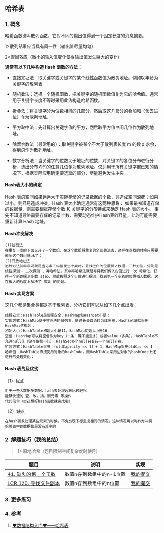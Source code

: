 ## 哈希表

### 1. 概念

哈希函数也叫散列函数，它对不同的输出值得到一个固定长度的消息摘要。

1>散列结果应当具有同一性（输出值尽量均匀）

2>雪崩效应（微小的输入值变化使得输出值发生巨大的变化）



**通常有以下几种构造 Hash 函数的方法：**

- 直接定址法：取关键字或关键字的某个线性函数值为散列地址。例如以年龄为关键字的散列表
- 随机数法：选择一个随机函数，把关键字的随机函数值作为它的哈希值。通常用于关键字长度不等时采用此法构造哈希函数。
- 折叠法：将关键字分为位数相同的几部分，然后取这几部分的叠加和（舍去进位）作为散列地址。
- 平方取中法：先计算出关键字值的平方，然后取平方值中间几位作为散列地址。
- 除留余数法（最常用的）：取关键字被某个不大于散列表长度 m 的数 p 求余，得到的作为散列地址。

- 数字分析法：当关键字的位数大于地址的位数，对关键字的各位分布进行分析，选出分布均匀的任意几位作为散列地址。仅适用于所有关键字都已知的情况下，根据实际应用确定要选取的部分，尽量避免发生冲突。



#### Hash表大小的确定
Hash 表的空间如果远远大于实际存储的记录数据的个数，则造成空间浪费；如果过小，则容易造成冲突。Hash 表大小确定通常有这两种思路：
如果最初知道存储的数据量，则需要根据存储个数 和 关键字的分布特点来确定 Hash 表的大小。
事先不知道最终需要存储的记录个数，需要动态维护Hash表的容量，此时可能需要重新计算 Hash 地址。

#### Hash冲突解决

```
(1)拉链法
在重复下表的下面又开了一个数组，在这个数组将重复的全部装进去，这样在查找的时候只需要遍历这个数组就ok了；
(2)开放地址法
这种方法简单来说就是当元素下标值发生冲突时，寻找空白的位置插入数据，三种方法，分别是 线性探测 、二次探测 、再哈希法，其中再哈希法就是再将我们传入的值进行一次 哈希化，获得一个新的探测步数 step，然后按照这个步数进行探测，找到第一个空着的位置插入数据。这在很大的程度上解决了 聚集 的问题。
```



#### Hash 实现方案

这几个都是集合类都是基于散列表，分析它们可以从如下几个点出发：

    线程安全：HashTable是线程安全，HashMap和HashSet不是；
    实现方式：HashMap基于拉链法的散列表，链过长会自动转为红黑树，HashSet底层采用HashMap实现的；
    初始大小：HashTable初始大小是11，HashMap初始大小是16
    空值：HashMap可以将空值作为key（一条：键不能重复）或者value（多条），HashTable不允许null值（键与值都不行）,HashSet多个null只会有一个null存在。
    扩容方式：HashTable采用：(oldCapacity << 1) + 1，HashMap采用oldCap << 1
    哈希值：HashTable直接使用对象的hashCode，而HashTable采用在对象的hashCode上还进行的处理变化；
#### Hash 表的及优劣

（1）优点

    对于一些大数据多数据，hash表处理起来比较轻松
    能够快速的 查，改，插，删元素 等操作
    代码简单（自己想好hash函数就完成啦）

（2）缺点

    在hash函数处理某些元素的时候，不免出现下标重复相同的情况，这种情况可以称作为冲突
    哈希表中的数据都是没有顺序的

### 2. 解题技巧（我的总结）

> 1> 原地哈希（题目限制空间复杂度时使用）
> 
| 题目                                                                            | 说明           | 实现                                                                            |
|-------------------------------------------------------------------------------|--------------|-------------------------------------------------------------------------------|
| [41. 缺失的第一个正数](https://leetcode.cn/problems/first-missing-positive/description/) | 数值n存到数组中的n-1位置 | [我的提交](https://leetcode.cn/problems/first-missing-positive/submissions/485428083/) |
| [LCR 120. 寻找文件副本](https://leetcode.cn/problems/shu-zu-zhong-zhong-fu-de-shu-zi-lcof/description/) | 数值n存到数组中的n位置 | [我的提交](https://leetcode.cn/problems/shu-zu-zhong-zhong-fu-de-shu-zi-lcof/submissions/485438142/) |


### 3. 更多练习


### 4. 参考
1. [❤数据结构入门❤——哈希表](https://blog.csdn.net/bt_giegie/article/details/120572850) 